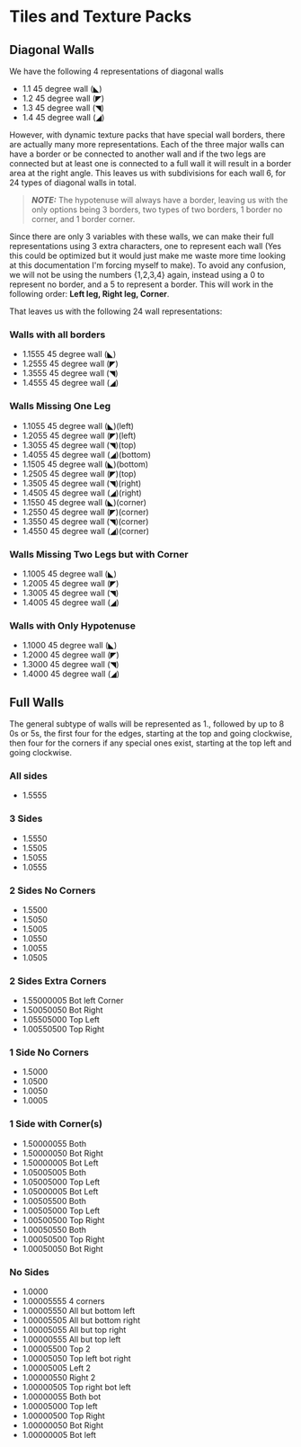 # Tiles and Texture Packs


## Diagonal Walls

We have the following 4 representations of diagonal walls
* 1.1	45 degree wall (◣)
* 1.2	45 degree wall (◤)
* 1.3	45 degree wall (◥)
* 1.4	45 degree wall (◢)

However, with dynamic texture packs that have special wall borders, there are actually many more representations. Each of the three major walls can have a border or be connected to another wall and if the two legs are connected but at least one is connected to a full wall it will result in a border area at the right angle. This leaves us with  subdivisions for each wall 6, for 24 types of diagonal walls in total.
> **_NOTE:_**  The hypotenuse will always have a border, leaving us with the only options being 3 borders, two types of two borders, 1 border no corner, and 1 border corner.

Since there are only 3 variables with these walls, we can make their full representations using 3 extra characters, one to represent each wall (Yes this could be optimized but it would just make me waste more time looking at this documentation I'm forcing myself to make). To avoid any confusion, we will not be using the numbers {1,2,3,4} again, instead using a 0 to represent no border, and a 5 to represent a border. This will work in the following order: **Left leg, Right leg, Corner**.

That leaves us with the following 24 wall representations: 
### Walls with all borders
* 1.1555	45 degree wall (◣)
* 1.2555	45 degree wall (◤)
* 1.3555	45 degree wall (◥)
* 1.4555	45 degree wall (◢)

### Walls Missing One Leg
* 1.1055	45 degree wall (◣)(left)
* 1.2055	45 degree wall (◤)(left)
* 1.3055	45 degree wall (◥)(top)
* 1.4055	45 degree wall (◢)(bottom)
* 1.1505	45 degree wall (◣)(bottom)
* 1.2505	45 degree wall (◤)(top)
* 1.3505	45 degree wall (◥)(right)
* 1.4505	45 degree wall (◢)(right)
* 1.1550	45 degree wall (◣)(corner)
* 1.2550	45 degree wall (◤)(corner)
* 1.3550	45 degree wall (◥)(corner)
* 1.4550	45 degree wall (◢)(corner)

### Walls Missing Two Legs but with Corner
* 1.1005	45 degree wall (◣)
* 1.2005	45 degree wall (◤)
* 1.3005	45 degree wall (◥)
* 1.4005	45 degree wall (◢)

### Walls with Only Hypotenuse
* 1.1000	45 degree wall (◣)
* 1.2000	45 degree wall (◤)
* 1.3000	45 degree wall (◥)
* 1.4000	45 degree wall (◢)

## Full Walls

The general subtype of walls will be represented as 1., followed by up to 8 0s or 5s, the first four for the edges, starting at the top and going clockwise, then four for the corners if any special ones exist, starting at the top left and going clockwise.

### All sides
* 1.5555

### 3 Sides
* 1.5550
* 1.5505
* 1.5055
* 1.0555

### 2 Sides No Corners
* 1.5500
* 1.5050
* 1.5005
* 1.0550
* 1.0055
* 1.0505

### 2 Sides Extra Corners
* 1.55000005 Bot left Corner
* 1.50050050 Bot Right
* 1.05505000 Top Left
* 1.00550500 Top Right

### 1 Side No Corners
* 1.5000
* 1.0500
* 1.0050
* 1.0005

### 1 Side with Corner(s)
* 1.50000055 Both
* 1.50000050 Bot Right
* 1.50000005 Bot Left
* 1.05005005 Both
* 1.05005000 Top Left
* 1.05000005 Bot Left
* 1.00505500 Both
* 1.00505000 Top Left
* 1.00500500 Top Right
* 1.00050550 Both
* 1.00050500 Top Right
* 1.00050050 Bot Right

### No Sides
* 1.0000
* 1.00005555 4 corners
* 1.00005550 All but bottom left
* 1.00005505 All but bottom right
* 1.00005055 All but top right
* 1.00000555 All but top left
* 1.00005500 Top 2
* 1.00005050 Top left bot right
* 1.00005005 Left 2
* 1.00000550 Right 2
* 1.00000505 Top right bot left
* 1.00000055 Both bot
* 1.00005000 Top left
* 1.00000500 Top Right
* 1.00000050 Bot Right
* 1.00000005 Bot left







